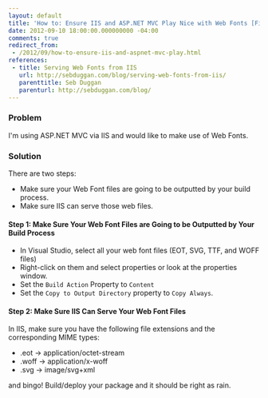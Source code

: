 ```yaml
---
layout: default
title: 'How to: Ensure IIS and ASP.NET MVC Play Nice with Web Fonts [Field Notes]'
date: 2012-09-10 18:00:00.000000000 -04:00
comments: true
redirect_from: 
 - /2012/09/how-to-ensure-iis-and-aspnet-mvc-play.html
references: 
 - title: Serving Web Fonts from IIS
   url: http://sebduggan.com/blog/serving-web-fonts-from-iis/
   parenttitle: Seb Duggan
   parenturl: http://sebduggan.com/blog/
---
```

### Problem
I'm using ASP.NET MVC via IIS and would like to make use of Web Fonts.

### Solution
There are two steps:

* Make sure your Web Font files are going to be outputted by your build process.
* Make sure IIS can serve those web files.
#### Step 1: Make Sure Your Web Font Files are Going to be Outputted by Your Build Process
* In Visual Studio, select all your web font files (EOT, SVG, TTF, and WOFF files)
* Right-click on them and select properties or look at the properties window.
* Set the `Build Action` Property to `Content`
* Set the `Copy to Output Directory` property to `Copy Always`.

#### Step 2: Make Sure IIS Can Serve Your Web Font Files
In IIS, make sure you have the following file extensions and the corresponding MIME types:

* .eot &rarr; application/octet-stream
* .woff &rarr; application/x-woff
* .svg &rarr; image/svg+xml

and bingo! Build/deploy your package and it should be right as rain.
